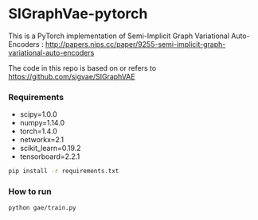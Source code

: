 # SIGraphVae-pytorch

This is a PyTorch implementation of Semi-Implicit Graph Variational Auto-Encoders :
http://papers.nips.cc/paper/9255-semi-implicit-graph-variational-auto-encoders

The code in this repo is based on or refers to https://github.com/sigvae/SIGraphVAE
### Requirements
- scipy=1.0.0
- numpy=1.14.0
- torch=1.4.0
- networkx=2.1
- scikit_learn=0.19.2
- tensorboard=2.2.1

```bash
pip install -r requirements.txt
```
### How to run
```bashb
python gae/train.py
```
